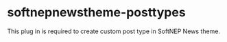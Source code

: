 # softnepnewstheme-posttypes
This plug in is required to create custom post type in SoftNEP News theme.
